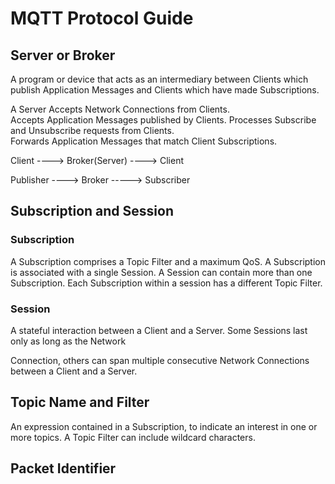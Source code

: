 # MQTT Protocol Guide

## Server or Broker

A program or device that acts as an intermediary between Clients which publish Application Messages and Clients which have made Subscriptions. 

A Server Accepts Network Connections from Clients.  
Accepts Application Messages published by Clients. 
Processes Subscribe and Unsubscribe requests from Clients.  
Forwards Application Messages that match Client Subscriptions.


Client ----> Broker(Server) ----> Client

Publisher ----> Broker -----> Subscriber

## Subscription and Session

### Subscription

A Subscription comprises a Topic Filter and a maximum QoS. A Subscription is associated with a single Session. A Session can contain more than one Subscription. Each Subscription within a session has a different Topic Filter.

### Session

A stateful interaction between a Client and a Server. Some Sessions last only as long as the Network

Connection, others can span multiple consecutive Network Connections between a Client and a Server.

## Topic Name and Filter

An expression contained in a Subscription, to indicate an interest in one or more topics. A Topic Filter can include wildcard characters.


## Packet Identifier


